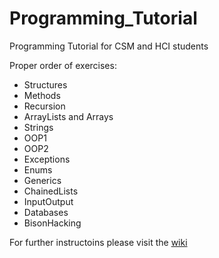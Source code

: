 # Programming_Tutorial
Programming Tutorial for CSM and HCI students  

Proper order of exercises:
* Structures
* Methods
* Recursion
* ArrayLists and Arrays
* Strings
* OOP1 
* OOP2 
* Exceptions 
* Enums 
* Generics 
* ChainedLists
* InputOutput 
* Databases 
* BisonHacking

For further instructoins please visit the [wiki](https://github.com/NaNaDi/Programming_Tutorial/wiki)
